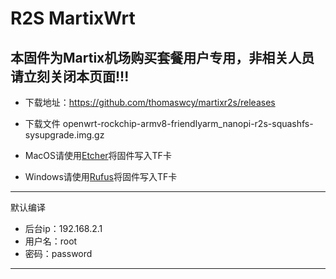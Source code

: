 # R2S MartixWrt

## 本固件为Martix机场购买套餐用户专用，非相关人员请立刻关闭本页面!!!

- 下载地址：https://github.com/thomaswcy/martixr2s/releases

- 下载文件 openwrt-rockchip-armv8-friendlyarm_nanopi-r2s-squashfs-sysupgrade.img.gz

- MacOS请使用[Etcher](https://www.balena.io/etcher/)将固件写入TF卡
- Windows请使用[Rufus](https://rufus.ie/)将固件写入TF卡
------------------------------------------------------------
默认编译

- 后台ip：192.168.2.1
- 用户名：root
- 密码：password

------------------------------------------------------------------------------------------------------------
